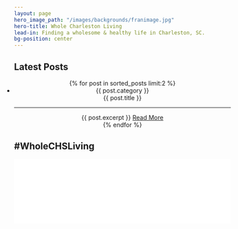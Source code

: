 ```yaml
---
layout: page
hero_image_path: "/images/backgrounds/franimage.jpg"
hero-title: Whole Charleston Living
lead-in: Finding a wholesome & healthy life in Charleston, SC.
bg-position: center
---
```


<div class="container default">
<h2 class="editable trafalgar text-center">Latest Posts</h2>
  <div post-gallery>
    <ul style="padding: 0px;">
      <center>
      <!-- {% assign sorted_posts = (site.posts | sort: 'date') | reverse %} -->
      {% for post in sorted_posts limit:2 %}
        <li class="post-card">
          <div class="headline">
            <span class="listed_category">{{ post.category }}</span><br>
            <span class="great-primer">{{ post.title }}</span>
            <hr>
            <span class="long-primer">{{ post.excerpt }}</span>
            <a href="{{ post.url }}" class="generic">Read More</a>
          </div>
          <div class="preview" style="background-position: center {{ post.image-position }}; background-image: url('{{ post.main_image_path }}');">
          </div>
        </li>
      {% endfor %}
      </center>
    </ul>
  </div>
</div>
<div class="container default differentiate">
  <h2 class="editable trafalgar text-center">#WholeCHSLiving</h2>
  <!-- LightWidget WIDGET --><script src="//lightwidget.com/widgets/lightwidget.js"></script><iframe src="//lightwidget.com/widgets/6cddb77c85a8500a999353a922c58b59.html" scrolling="no" allowtransparency="true" class="lightwidget-widget" style="width: 100%; border: 0; overflow: hidden;"></iframe>
</div>

